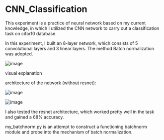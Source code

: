 # CNN_Classification
 This experiment is a practice of neural network based on my current knowledge, in which I utilized the CNN network to carry out a classification task on cifar10 database.
 
 In this experiment, I built an 8-layer network, which consists of 5 convolutional layers and 3 linear layers. The method Batch normalization was adopted.
 
 ![image](https://user-images.githubusercontent.com/79852857/214030879-d5137b79-78d8-47b5-8eec-6557290eaf13.png)
 
 visual explanation
 
 architecture of the network (without resnet):
 
![image](https://user-images.githubusercontent.com/79852857/204218659-60af6560-6dc8-4006-9268-2e5adda6c045.png)

 
![image](https://user-images.githubusercontent.com/79852857/204218769-51c8ba0c-2fd8-4d15-89bc-5a7efb3ecec3.png)
        
I also tested the resnet architecture, which worked pretty well in the task and gained a 68% accuracy.

my_batchnorm.py is an attempt to construct a functioning batchnorm module and probe into the mechanism of batch normalization.
